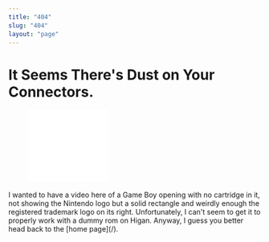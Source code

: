 ```yaml
---
title: "404"
slug: "404"
layout: "page"
---
```

# It Seems There's Dust on Your Connectors.
<figure class="gb"><img src="/assets/404/404-1.gif" alt="404"></figure>
I wanted to have a video here of a Game Boy opening with no cartridge in it, not showing the Nintendo logo but a solid rectangle and weirdly enough the registered trademark logo on its right. Unfortunately, I can't seem to get it to properly work with a dummy rom on Higan. Anyway, I guess you better head back to the [home page](/).